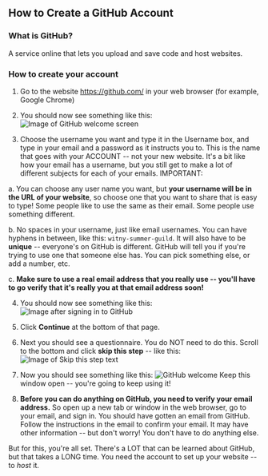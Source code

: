 ## How to Create a GitHub Account

### What is GitHub?

A service online that lets you upload and save code and host websites.

### How to create your account

1. Go to the website https://github.com/ in your web browser (for example, Google Chrome)

2. You should now see something like this: ![Image of GitHub welcome screen](https://www.dropbox.com/s/awxkea1rukpplvm/Screenshot%202018-06-18%2017.57.03.png)

3. Choose the username you want and type it in the Username box, and type in your email and a password as it instructs you to. This is the name that goes with your ACCOUNT -- not your new website. It's a bit like how your email has a username, but you still get to make a lot of different subjects for each of your emails. IMPORTANT:

  a. You can choose any user name you want, but **your username will be in the URL of your website**, so choose one that you want to share that is easy to type! Some people like to use the same as their email. Some people use something different.

  b. No spaces in your username, just like email usernames. You can have hyphens in between, like this: `witny-summer-guild`. It will also have to be **unique** -- everyone's on GitHub is different. GitHub will tell you if you're trying to use one that someone else has. You can pick something else, or add a number, etc.

  c. **Make sure to use a real email address that you really use -- you'll have to go verify that it's really you at that email address soon!**

4. You should now see something like this: ![Image after signing in to GitHub](https://www.dropbox.com/s/qvocb82jf8srqyj/Screenshot%202018-06-18%2018.00.25.png)

5. Click **Continue** at the bottom of that page.

6. Next you should see a questionnaire. You do NOT need to do this. Scroll to the bottom and click **skip this step** -- like this: ![Image of Skip this step text](https://www.dropbox.com/s/lgd8e4ukz6bpyvv/Screenshot%202018-06-18%2018.01.51.png)

7. Now you should see something like this: ![GitHub welcome](https://www.dropbox.com/s/z9yu6pbaul2yrdu/Screenshot%202018-06-18%2018.02.18.png) Keep this window open -- you're going to keep using it!

8. **Before you can do anything on GitHub, you need to verify your email address.** So open up a new tab or window in the web browser, go to your email, and sign in. You should have gotten an email from GitHub. Follow the instructions in the email to confirm your email. It may have other information -- but don't worry! You don't have to do anything else.

But for this, you're all set. There's a LOT that can be learned about GitHub, but that takes a LONG time. You need the account to set up your website -- to *host* it.
